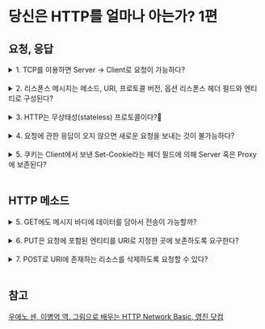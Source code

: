 # 당신은 HTTP를 얼마나 아는가? 1편

## 요청, 응답
<details>
<summary>1. TCP를 이용하면 Server -> Client로 요청이 가능하다?</summary>
<div markdown="1">
<br>
HTTP는 Client -> Service 단방향 요청 시작만 가능합니다!
TCP도 Client에서 ACK을 보내면 Server가 SYN/ACK을 보내는 것으로 3-Way-HandShaking이 시작 되죠!
</div>
  
<br><div align="center">
<img src="https://s3.ap-south-1.amazonaws.com/afteracademy-server-uploads/what-is-a-tcp-3-way-handshake-process-three-way-handshaking-establishing-connection-6a724e77ba96e241.jpg" width="60%" height="60%">
  
<a href="https://s3.ap-south-1.amazonaws.com/afteracademy-server-uploads/what-is-a-tcp-3-way-handshake-process-three-way-handshaking-establishing-connection-6a724e77ba96e241.jpg">출처</a>
</div>
</details>
<br>

<details>
<summary>2. 리스폰스 메시지는 메소드, URI, 프로토콜 버전, 옵션 리스폰스 헤더 필드와 엔티티로 구성된다?</summary>
<div markdown="1">
<br>
땡!!! <br>리스폰스 메시지는 프로토콜 버전, 상태 코드, 프레이즈, 옵션 리스폰스 헤더 필드, 바디로 구성됩니다!! <br>
리퀘스트 메시지가 메소드, URI, 프로토콜 버전, 옵션 리퀘스트 헤더 필드와 엔티티로 구성되죠!!
</div>
  
<br><div align="center">
<img src="https://developer.mozilla.org/en-US/docs/Web/HTTP/Overview/http_request.png" width="60%" height="60%">
  
<a href="https://developer.mozilla.org/en-US/docs/Web/HTTP/Overview/http_request.png">리퀘스트 메시지</a>
</div>
  
<div align="center">
<img src="https://developer.mozilla.org/en-US/docs/Web/HTTP/Overview/http_response.png" width="60%" height="60%">
  
<a href="https://developer.mozilla.org/en-US/docs/Web/HTTP/Overview/http_response.png">리스폰스 메시지</a>
</div>
</details>
<br>

<details>
<summary>3. HTTP는 무상태성(stateless) 프로토콜이다?🤔</summary>
<div markdown="1">
<br>
맞습니다!!! HTTP 프로토콜은 이전 리퀘스트나 리스폰스를 스스로 기억할 수 있는 구조가 아니죠!!!🤸‍♂️ 이러한 구조 덕분에 자유롭게 서버 자원을 늘리더라도 어떤 서버도 대응할 수 있는 구조가 되어 범위성(scalability)를 지킬 수 있습니다!!!👍. 그러나 모든 경우에 stateless가 가능한 건 아니죠😮!!! 그렇다면 로그인 이후에도 페이지를 이동할 때마다 비밀번호를 보내줘야 할까요? 그래서 나온 것이 쿠키(Cookie)입니다 쿠키로 인해 HTTP를 이용한 통신에서도 상태를 계속 관리할 수 있게 되었습니다👍.
</div>
</details>
<br>

<details>
<summary>4. 요청에 관한 응답이 오지 않으면 새로운 요청을 보내는 것이 불가능하다?</summary>
<div markdown="1">
<br>
아니죠😱!!! HTTP는 지속 연결(Persistent Connections)를 지원하기 때문에 어느 한 쪽이 명시적으로 연결을 종료하지 않는 이상 TCP 연걸을 계속 유지합니다. 또한 파이프 라인화(HTTP pipelineing)을 지원해서 리스폰스를 기다리지 않고 바로 다음 리퀘스트를 보낼 수 있습니다!!!👻
</div>

<br><div align="center">
<img src="https://upload.wikimedia.org/wikipedia/commons/thumb/1/19/HTTP_pipelining2.svg/1280px-HTTP_pipelining2.svg.png" width="60%" height="60%">
  
<a href="https://upload.wikimedia.org/wikipedia/commons/thumb/1/19/HTTP_pipelining2.svg/1280px-HTTP_pipelining2.svg.png">출처</a>
</div>
</details>
<br>

<details>
<summary>5. 쿠키는 Client에서 보낸 Set-Cookie라는 헤더 필드에 의해 Server 혹은 Proxy에 보존된다?</summary>
<div markdown="1">
<br>
땡때래댕땡땡😭!!! 쿠키는 서버에서 리스폰스로 보내진 Set-Cookie 라는 헤더 필드에 의해 쿠키를 클라이언트에 보존합니다! 서버는 클라이언트가 보내온 쿠키를 확인해서 클라이언트를 식별하고 서버의 데이터를 확인하여 이전 상태를 알 수 있습니다.
</div>
  
<br><div align="center">
<img src="https://i.stack.imgur.com/vJ4JB.png" width="60%" height="60%">
  
<a href="https://i.stack.imgur.com/vJ4JB.png">출처</a>
</div>
</details>
<br>

## HTTP 메소드
<details>
<summary>5. GET에도 메시지 바디에 데이터를 담아서 전송이 가능할까?</summary>
<div markdown="1">
<br>
맞습니다!! GET으로 전송하더라도 메시지 바디에 엔티티를 담을 수 있죠! 하지만 일반적으로 GET 요청에 파라미터를 전송할 땐 쿼리스트링으로 넘어오는 데이터를 기대하므로 담지는 않습니다.
</div>
</details>
<br>

<details>
<summary>6. PUT은 요청에 포함된 엔티티를 URI로 지정한 곳에 보존하도록 요구한다?</summary>
<div markdown="1">
<br>
맞습니다💯💯!!! PUT 메서드는 클라이언트로부터 요청된 엔티티를 서버에 저장하기 위해 사용되죠!!! PATCH와의 차이는 PUT은 요청 전체를 저장하는 반면 PATCH는 요청을 기반으로 서버의 값을 수정합니다.
</div>
  
<br><div align="center">
<img src="https://res.cloudinary.com/dmsxwwfb5/image/upload/v1637420798/https-method-get-vs-post-rest-api-min.png" width="60%" height="60%">
  
<a href="https://res.cloudinary.com/dmsxwwfb5/image/upload/v1637420798/https-method-get-vs-post-rest-api-min.png">출처</a>
</div>
</details>
<br>

<details>
<summary>7. POST로 URI에 존재하는 리소스를 삭제하도록 요청할 수 있다?</summary>
<div markdown="1">
<br>
맞습니다💯!!! 이럴 때는 보통 DELETE가 가장 적합합니다. 하지만 GET, POST 이외의 HTTP 메소드를 지원하지 않는 웹페이지가 많아서 단순 조회 이외의 모든 기능을 POST로 처리하는 경우가 있습니다. 우리는 REST하게 개발하기 위해 자원을 기준으로 적절하게 메소드를 사용하는 게 좋겠죠?🌟🤸‍
</div>
</details>
<br>

## 참고
[우에노 센, 이병억 역, 그림으로 배우는 HTTP Network Basic, 영진 닷컴](http://www.kyobobook.co.kr/product/detailViewKor.laf?mallGb=KOR&ejkGb=KOR&barcode=9788931447897)

